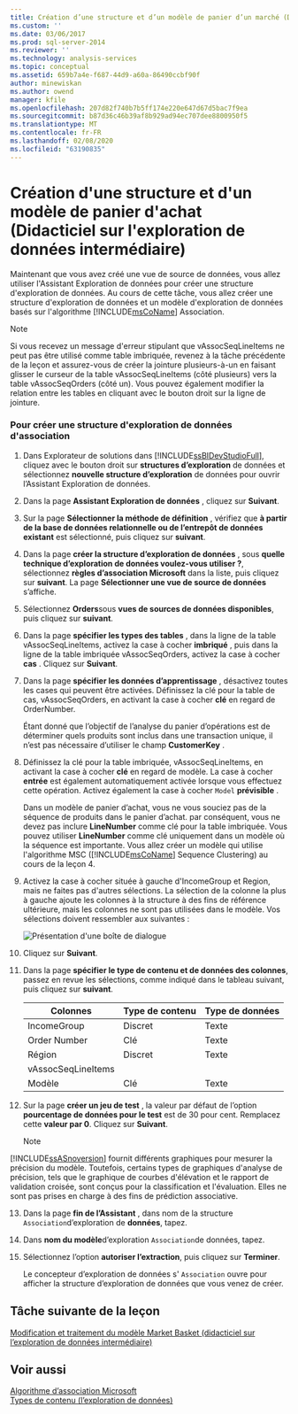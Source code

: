 ```yaml
---
title: Création d’une structure et d’un modèle de panier d’un marché (Didacticiel intermédiaire sur l’exploration de données) | Microsoft Docs
ms.custom: ''
ms.date: 03/06/2017
ms.prod: sql-server-2014
ms.reviewer: ''
ms.technology: analysis-services
ms.topic: conceptual
ms.assetid: 659b7a4e-f687-44d9-a60a-86490ccbf90f
author: minewiskan
ms.author: owend
manager: kfile
ms.openlocfilehash: 207d82f740b7b5ff174e220e647d67d5bac7f9ea
ms.sourcegitcommit: b87d36c46b39af8b929ad94ec707dee8800950f5
ms.translationtype: MT
ms.contentlocale: fr-FR
ms.lasthandoff: 02/08/2020
ms.locfileid: "63190835"
---
```

# <a name="creating-a-market-basket-structure-and-model-intermediate-data-mining-tutorial"></a>Création d'une structure et d'un modèle de panier d'achat (Didacticiel sur l'exploration de données intermédiaire)
  Maintenant que vous avez créé une vue de source de données, vous allez utiliser l'Assistant Exploration de données pour créer une structure d'exploration de données. Au cours de cette tâche, vous allez créer une structure d'exploration de données et un modèle d'exploration de données basés sur l'algorithme [!INCLUDE[msCoName](../includes/msconame-md.md)] Association.  
  
> [!NOTE]  
>  Si vous recevez un message d'erreur stipulant que vAssocSeqLineItems ne peut pas être utilisé comme table imbriquée, revenez à la tâche précédente de la leçon et assurez-vous de créer la jointure plusieurs-à-un en faisant glisser le curseur de la table vAssocSeqLineItems (côté plusieurs) vers la table vAssocSeqOrders (côté un). Vous pouvez également modifier la relation entre les tables en cliquant avec le bouton droit sur la ligne de jointure.  
  
### <a name="to-create-an-association-mining-structure"></a>Pour créer une structure d'exploration de données d'association  
  
1.  Dans Explorateur de solutions dans [!INCLUDE[ssBIDevStudioFull](../includes/ssbidevstudiofull-md.md)], cliquez avec le bouton droit sur **structures d’exploration** de données et sélectionnez **nouvelle structure d’exploration** de données pour ouvrir l’Assistant Exploration de données.  
  
2.  Dans la page **Assistant Exploration de données** , cliquez sur **Suivant**.  
  
3.  Sur la page **Sélectionner la méthode de définition** , vérifiez que **à partir de la base de données relationnelle ou de l’entrepôt de données existant** est sélectionné, puis cliquez sur **suivant**.  
  
4.  Dans la page **créer la structure d’exploration de données** , sous **quelle technique d’exploration de données voulez-vous utiliser ?**, sélectionnez **règles d’association Microsoft** dans la liste, puis cliquez sur **suivant**. La page **Sélectionner une vue de source de données** s’affiche.  
  
5.  Sélectionnez **Orders**sous **vues de sources de données disponibles**, puis cliquez sur **suivant**.  
  
6.  Dans la page **spécifier les types des tables** , dans la ligne de la table vAssocSeqLineItems, activez la case à cocher **imbriqué** , puis dans la ligne de la table imbriquée vAssocSeqOrders, activez la case à cocher **cas** . Cliquez sur **Suivant**.  
  
7.  Dans la page **spécifier les données d’apprentissage** , désactivez toutes les cases qui peuvent être activées. Définissez la clé pour la table de cas, vAssocSeqOrders, en activant la case à cocher **clé** en regard de OrderNumber.  
  
     Étant donné que l’objectif de l’analyse du panier d’opérations est de déterminer quels produits sont inclus dans une transaction unique, il n’est pas nécessaire d’utiliser le champ **CustomerKey** .  
  
8.  Définissez la clé pour la table imbriquée, vAssocSeqLineItems, en activant la case à cocher **clé** en regard de modèle. La case à cocher **entrée** est également automatiquement activée lorsque vous effectuez cette opération. Activez également la case à cocher `Model` **prévisible** .  
  
     Dans un modèle de panier d’achat, vous ne vous souciez pas de la séquence de produits dans le panier d’achat. par conséquent, vous ne devez pas inclure **LineNumber** comme clé pour la table imbriquée. Vous pouvez utiliser **LineNumber** comme clé uniquement dans un modèle où la séquence est importante. Vous allez créer un modèle qui utilise l'algorithme MSC ([!INCLUDE[msCoName](../includes/msconame-md.md)] Sequence Clustering) au cours de la leçon 4.  
  
9. Activez la case à cocher située à gauche d'IncomeGroup et Region, mais ne faites pas d'autres sélections. La sélection de la colonne la plus à gauche ajoute les colonnes à la structure à des fins de référence ultérieure, mais les colonnes ne sont pas utilisées dans le modèle. Vos sélections doivent ressembler aux suivantes :  
  
     ![Présentation d'une boîte de dialogue](../../2014/tutorials/media/tutorial-configassocmodel.gif "Présentation d'une boîte de dialogue")  
  
10. Cliquez sur **Suivant**.  
  
11. Dans la page **spécifier le type de contenu et de données des colonnes**, passez en revue les sélections, comme indiqué dans le tableau suivant, puis cliquez sur **suivant**.  
  
    |Colonnes|Type de contenu|Type de données|  
    |-------------|------------------|---------------|  
    |IncomeGroup|Discret|Texte|  
    |Order Number|Clé|Texte|  
    |Région|Discret|Texte|  
    |vAssocSeqLineItems|||  
    |Modèle|Clé|Texte|  
  
12. Sur la page **créer un jeu de test** , la valeur par défaut de l’option **pourcentage de données pour le test** est de 30 pour cent. Remplacez cette **valeur par 0**. Cliquez sur **Suivant**.  
  
    > [!NOTE]  
    >  
  [!INCLUDE[ssASnoversion](../includes/ssasnoversion-md.md)] fournit différents graphiques pour mesurer la précision du modèle. Toutefois, certains types de graphiques d'analyse de précision, tels que le graphique de courbes d'élévation et le rapport de validation croisée, sont conçus pour la classification et l'évaluation. Elles ne sont pas prises en charge à des fins de prédiction associative.  
  
13. Dans la page **fin de l’Assistant** , dans nom de la structure `Association`d’exploration de **données**, tapez.  
  
14. Dans **nom du modèle**d’exploration `Association`de données, tapez.  
  
15. Sélectionnez l’option **autoriser l’extraction**, puis cliquez sur **Terminer**.  
  
     Le concepteur d’exploration de données s' `Association` ouvre pour afficher la structure d’exploration de données que vous venez de créer.  
  
## <a name="next-task-in-lesson"></a>Tâche suivante de la leçon  
 [Modification et traitement du modèle Market Basket &#40;didacticiel sur l’exploration de données intermédiaire&#41;](../../2014/tutorials/modify-process-market-basket-model-intermediate-data-mining-tutorial.md)  
  
## <a name="see-also"></a>Voir aussi  
 [Algorithme d’association Microsoft](../../2014/analysis-services/data-mining/microsoft-association-algorithm.md)   
 [Types de contenu &#40;l’exploration de données&#41;](../../2014/analysis-services/data-mining/content-types-data-mining.md)  
  
  
